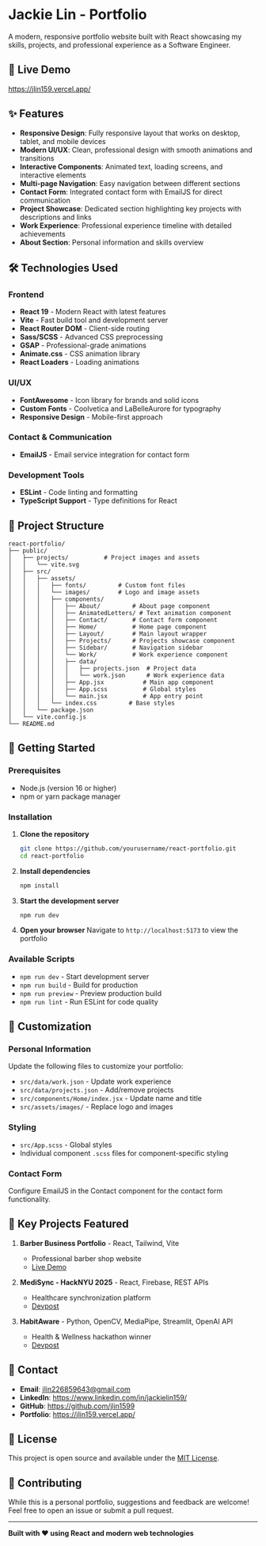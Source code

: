# Jackie Lin - Portfolio

A modern, responsive portfolio website built with React showcasing my skills, projects, and professional experience as a Software Engineer.

## 🚀 Live Demo

https://jlin159.vercel.app/

## ✨ Features

- **Responsive Design**: Fully responsive layout that works on desktop, tablet, and mobile devices
- **Modern UI/UX**: Clean, professional design with smooth animations and transitions
- **Interactive Components**: Animated text, loading screens, and interactive elements
- **Multi-page Navigation**: Easy navigation between different sections
- **Contact Form**: Integrated contact form with EmailJS for direct communication
- **Project Showcase**: Dedicated section highlighting key projects with descriptions and links
- **Work Experience**: Professional experience timeline with detailed achievements
- **About Section**: Personal information and skills overview

## 🛠️ Technologies Used

### Frontend
- **React 19** - Modern React with latest features
- **Vite** - Fast build tool and development server
- **React Router DOM** - Client-side routing
- **Sass/SCSS** - Advanced CSS preprocessing
- **GSAP** - Professional-grade animations
- **Animate.css** - CSS animation library
- **React Loaders** - Loading animations

### UI/UX
- **FontAwesome** - Icon library for brands and solid icons
- **Custom Fonts** - Coolvetica and LaBelleAurore for typography
- **Responsive Design** - Mobile-first approach

### Contact & Communication
- **EmailJS** - Email service integration for contact form

### Development Tools
- **ESLint** - Code linting and formatting
- **TypeScript Support** - Type definitions for React

## 📁 Project Structure

```
react-portfolio/
├── public/
│   ├── projects/          # Project images and assets
│   │   └── vite.svg
│   ├── src/
│   │   ├── assets/
│   │   │   ├── fonts/         # Custom font files
│   │   │   └── images/        # Logo and image assets
│   │   │   ├── components/
│   │   │   │   ├── About/         # About page component
│   │   │   │   ├── AnimatedLetters/ # Text animation component
│   │   │   │   ├── Contact/       # Contact form component
│   │   │   │   ├── Home/          # Home page component
│   │   │   │   ├── Layout/        # Main layout wrapper
│   │   │   │   ├── Projects/      # Projects showcase component
│   │   │   │   ├── Sidebar/       # Navigation sidebar
│   │   │   │   └── Work/          # Work experience component
│   │   │   │   ├── data/
│   │   │   │   │   ├── projects.json  # Project data
│   │   │   │   │   └── work.json      # Work experience data
│   │   │   │   ├── App.jsx           # Main app component
│   │   │   │   ├── App.scss          # Global styles
│   │   │   │   └── main.jsx          # App entry point
│   │   │   └── index.css         # Base styles
│   │   └── package.json
│   └── vite.config.js
└── README.md
```

## 🚀 Getting Started

### Prerequisites

- Node.js (version 16 or higher)
- npm or yarn package manager

### Installation

1. **Clone the repository**
   ```bash
   git clone https://github.com/yourusername/react-portfolio.git
   cd react-portfolio
   ```

2. **Install dependencies**
   ```bash
   npm install
   ```

3. **Start the development server**
   ```bash
   npm run dev
   ```

4. **Open your browser**
   Navigate to `http://localhost:5173` to view the portfolio

### Available Scripts

- `npm run dev` - Start development server
- `npm run build` - Build for production
- `npm run preview` - Preview production build
- `npm run lint` - Run ESLint for code quality

## 📝 Customization

### Personal Information
Update the following files to customize your portfolio:

- `src/data/work.json` - Update work experience
- `src/data/projects.json` - Add/remove projects
- `src/components/Home/index.jsx` - Update name and title
- `src/assets/images/` - Replace logo and images

### Styling
- `src/App.scss` - Global styles
- Individual component `.scss` files for component-specific styling

### Contact Form
Configure EmailJS in the Contact component for the contact form functionality.

## 🎨 Key Projects Featured

1. **Barber Business Portfolio** - React, Tailwind, Vite
   - Professional barber shop website
   - [Live Demo](https://spadebarberstudio.vercel.app/)

2. **MediSync - HackNYU 2025** - React, Firebase, REST APIs
   - Healthcare synchronization platform
   - [Devpost](https://devpost.com/software/medisync-jov4e5)

3. **HabitAware** - Python, OpenCV, MediaPipe, Streamlit, OpenAI API
   - Health & Wellness hackathon winner
   - [Devpost](https://devpost.com/software/habitaware)

## 📧 Contact

- **Email**: jlin226859643@gmail.com
- **LinkedIn**: https://www.linkedin.com/in/jackielin159/
- **GitHub**: https://github.com/jlin1599
- **Portfolio**: https://jlin159.vercel.app/


## 📄 License

This project is open source and available under the [MIT License](LICENSE).

## 🤝 Contributing

While this is a personal portfolio, suggestions and feedback are welcome! Feel free to open an issue or submit a pull request.

---

**Built with ❤️ using React and modern web technologies**
